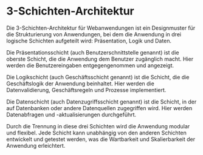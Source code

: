 # 3-Schichten-Architektur

Die 3-Schichten-Architektur für Webanwendungen ist ein Designmuster für die Strukturierung von Anwendungen, bei dem die Anwendung in drei logische Schichten aufgeteilt wird: Präsentation, Logik und Daten.

Die Präsentationsschicht (auch Benutzerschnittstelle genannt) ist die oberste Schicht, die die Anwendung dem Benutzer zugänglich macht. Hier werden die Benutzereingaben entgegengenommen und angezeigt.

Die Logikschicht (auch Geschäftsschicht genannt) ist die Schicht, die die Geschäftslogik der Anwendung beinhaltet. Hier werden die Datenvalidierung, Geschäftsregeln und Prozesse implementiert.

Die Datenschicht (auch Datenzugriffsschicht genannt) ist die Schicht, in der auf Datenbanken oder andere Datenquellen zugegriffen wird. Hier werden Datenabfragen und -aktualisierungen durchgeführt.

Durch die Trennung in diese drei Schichten wird die Anwendung modular und flexibel. Jede Schicht kann unabhängig von den anderen Schichten entwickelt und getestet werden, was die Wartbarkeit und Skalierbarkeit der Anwendung erleichtert.
